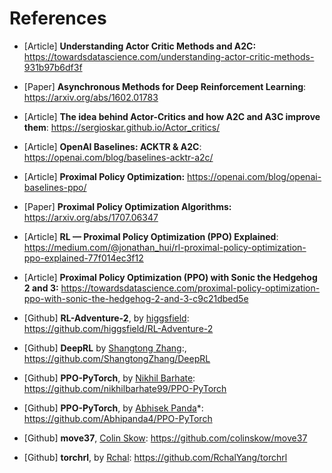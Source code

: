 # References

- [Article] **Understanding Actor Critic Methods and A2C:** https://towardsdatascience.com/understanding-actor-critic-methods-931b97b6df3f

- [Paper] **Asynchronous Methods for Deep Reinforcement Learning**: https://arxiv.org/abs/1602.01783

- [Article] **The idea behind Actor-Critics and how A2C and A3C improve them**: https://sergioskar.github.io/Actor_critics/

- [Article] **OpenAI Baselines: ACKTR & A2C**: https://openai.com/blog/baselines-acktr-a2c/

- [Article] **Proximal Policy Optimization:** https://openai.com/blog/openai-baselines-ppo/

- [Paper] **Proximal Policy Optimization Algorithms:** https://arxiv.org/abs/1707.06347

- [Article] **RL — Proximal Policy Optimization (PPO) Explained**: https://medium.com/@jonathan_hui/rl-proximal-policy-optimization-ppo-explained-77f014ec3f12

- [Article] **Proximal Policy Optimization (PPO) with Sonic the Hedgehog 2 and 3:** https://towardsdatascience.com/proximal-policy-optimization-ppo-with-sonic-the-hedgehog-2-and-3-c9c21dbed5e

- [Github] **RL-Adventure-2**, by [higgsfield](https://github.com/higgsfield): https://github.com/higgsfield/RL-Adventure-2

- [Github] **DeepRL** by [Shangtong Zhang](https://github.com/ShangtongZhang):, https://github.com/ShangtongZhang/DeepRL

- [Github] **PPO-PyTorch**, by [Nikhil Barhate](https://github.com/nikhilbarhate99): https://github.com/nikhilbarhate99/PPO-PyTorch

- [Github] **PPO-PyTorch**, by [Abhisek Panda](https://github.com/Abhipanda4)*: https://github.com/Abhipanda4/PPO-PyTorch

- [Github] **move37**, [Colin Skow](https://github.com/colinskow): https://github.com/colinskow/move37

- [Github] **torchrl**, by [Rchal](https://github.com/RchalYang): https://github.com/RchalYang/torchrl
